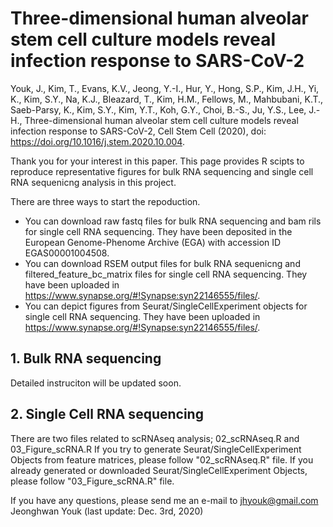 # Three-dimensional human alveolar stem cell culture models reveal infection response to SARS-CoV-2

Youk, J., Kim, T., Evans, K.V., Jeong, Y.-I., Hur, Y., Hong, S.P., Kim, J.H., Yi, K., Kim, S.Y., Na, K.J., Bleazard, T., Kim, H.M., Fellows, M., Mahbubani, K.T., Saeb-Parsy, K., Kim, S.Y., Kim, Y.T., Koh, G.Y., Choi, B.-S., Ju, Y.S., Lee, J.-H., Three-dimensional human alveolar stem cell culture models reveal infection response to SARS-CoV-2, Cell Stem Cell (2020), doi: https://doi.org/10.1016/j.stem.2020.10.004.

Thank you for your interest in this paper.
This page provides R scipts to reproduce representative figures for bulk RNA sequencing and single cell RNA sequenicng analysis in this project.

There are three ways to start the repoduction.
- You can download raw fastq files for bulk RNA sequencing and bam rils for single cell RNA sequencing. They have been deposited in the European Genome-Phenome Archive (EGA) with accession ID EGAS00001004508.
- You can download RSEM output files for bulk RNA sequenicng and filtered_feature_bc_matrix files for single cell RNA sequencing. They have been uploaded in https://www.synapse.org/#!Synapse:syn22146555/files/.
- You can depict figures from Seurat/SingleCellExperiment objects for single cell RNA sequencing. They have been uploaded in https://www.synapse.org/#!Synapse:syn22146555/files/.


## 1. Bulk RNA sequencing
Detailed instruciton will be updated soon.

## 2. Single Cell RNA sequencing
There are two files related to scRNAseq analysis; 02_scRNAseq.R and 03_Figure_scRNA.R
If you try to generate Seurat/SingleCellExperiment Objects from feature matrices, please follow "02_scRNAseq.R" file.
If you already generated or downloaded Seurat/SingleCellExperiment Objects, please follow "03_Figure_scRNA.R" file. 



If you have any questions, please send me an e-mail to jhyouk@gmail.com
Jeonghwan Youk
(last update: Dec. 3rd, 2020)
